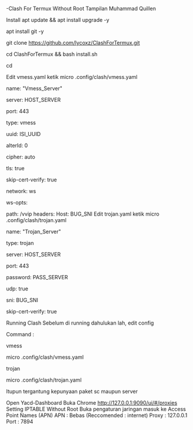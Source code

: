 -Clash For Termux Without Root
Tampilan
Muhammad Quillen

Install
apt update && apt install upgrade -y

apt install git -y

git clone https://github.com/lycoxz/ClashForTermux.git

cd ClashForTermux && bash install.sh

cd

Edit vmess.yaml
ketik micro .config/clash/vmess.yaml

name: "Vmess_Server"

server: HOST_SERVER

port: 443

type: vmess

uuid: ISI_UUID

alterId: 0

cipher: auto

tls: true

skip-cert-verify: true

network: ws

ws-opts:

path: /vvip
headers:
  Host: BUG_SNI
Edit trojan.yaml
ketik micro .config/clash/trojan.yaml

name: "Trojan_Server"

type: trojan

server: HOST_SERVER

port: 443

password: PASS_SERVER

udp: true

sni: BUG_SNI

skip-cert-verify: true

Running Clash
Sebelum di running dahulukan lah, edit config

Command :

vmess

micro .config/clash/vmess.yaml

trojan

micro .config/clash/trojan.yaml

Itupun tergantung kepunyaan paket sc maupun server

Open Yacd-Dashboard
Buka Chrome
http://127.0.0.1:9090/ui/#/proxies
Setting IPTABLE Without Root
Buka pengaturan jaringan
masuk ke Access Point Names (APN)
APN : Bebas (Reccomended : internet)
Proxy : 127.0.0.1
Port : 7894
